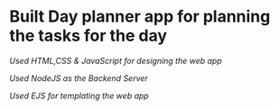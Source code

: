 # Built Day planner app for planning the tasks for the day

*Used HTML,CSS & JavaScript for designing the web app*

*Used NodeJS as the Backend Server*

*Used EJS for templating the web app*


